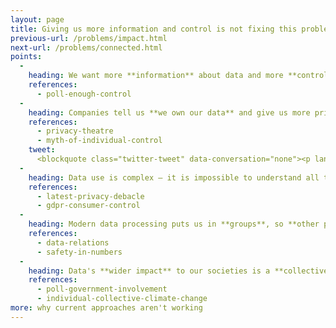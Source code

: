```yaml
---
layout: page
title: Giving us more information and control is not fixing this problem
previous-url: /problems/impact.html
next-url: /problems/connected.html
points:
  -
    heading: We want more **information** about data and more **control** over it
    references:
      - poll-enough-control
  -
    heading: Companies tell us **we own our data** and give us more privacy controls – they know **we won't use them**
    references:
      - privacy-theatre
      - myth-of-individual-control
    tweet:
      <blockquote class="twitter-tweet" data-conversation="none"><p lang="en" dir="ltr">Google&#39;s blog post doesn&#39;t start off very well. &quot;Transparency and control&quot; sounds great, but it&#39;s what companies say when they don&#39;t want privacy.<br><br>It means &quot;we know we&#39;re doing things you won&#39;t like, that we&#39;ve set a default you don&#39;t want, and that most of you won&#39;t change it.&quot; <a href="https://t.co/UqzQVUUYTw">pic.twitter.com/UqzQVUUYTw</a></p>&mdash; Robin Berjon (@robinberjon) <a href="https://twitter.com/robinberjon/status/1486008955306446854?ref_src=twsrc%5Etfw">January 25, 2022</a></blockquote> <script async src="https://platform.twitter.com/widgets.js" charset="utf-8"></script>
  -
    heading: Data use is complex – it is impossible to understand all the implications of our individual choices
    references:
      - latest-privacy-debacle
      - gdpr-consumer-control
  -
    heading: Modern data processing puts us in **groups**, so **other people's data** affects us
    references:
      - data-relations
      - safety-in-numbers
  -
    heading: Data's **wider impact** to our societies is a **collective problem** – it needs **collective solutions**
    references:
      - poll-government-involvement
      - individual-collective-climate-change
more: why current approaches aren't working
---
```

